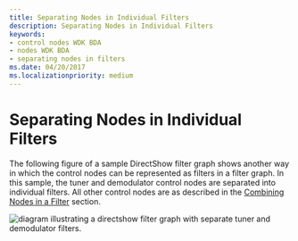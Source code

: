 ```yaml
---
title: Separating Nodes in Individual Filters
description: Separating Nodes in Individual Filters
keywords:
- control nodes WDK BDA
- nodes WDK BDA
- separating nodes in filters
ms.date: 04/20/2017
ms.localizationpriority: medium
---
```


# Separating Nodes in Individual Filters





The following figure of a sample DirectShow filter graph shows another way in which the control nodes can be represented as filters in a filter graph. In this sample, the tuner and demodulator control nodes are separated into individual filters. All other control nodes are as described in the [Combining Nodes in a Filter](combining-nodes-in-a-filter.md) section.

![diagram illustrating a directshow filter graph with separate tuner and demodulator filters.](images/smpdshw2.png)

 

 




